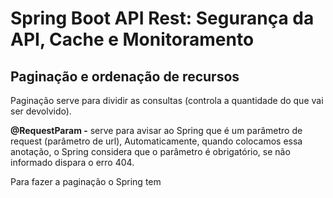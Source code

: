 # Spring Boot API Rest: Segurança da API, Cache e Monitoramento

## Paginação e ordenação de recursos

Paginação serve para dividir as consultas (controla a quantidade do que vai ser devolvido).

**@RequestParam -** serve para avisar ao Spring que é um parâmetro de request (parâmetro de url), Automaticamente,
quando colocamos essa anotação, o Spring considera que o parâmetro é obrigatório, se não informado dispara o erro 404.

Para fazer a paginação o Spring tem 